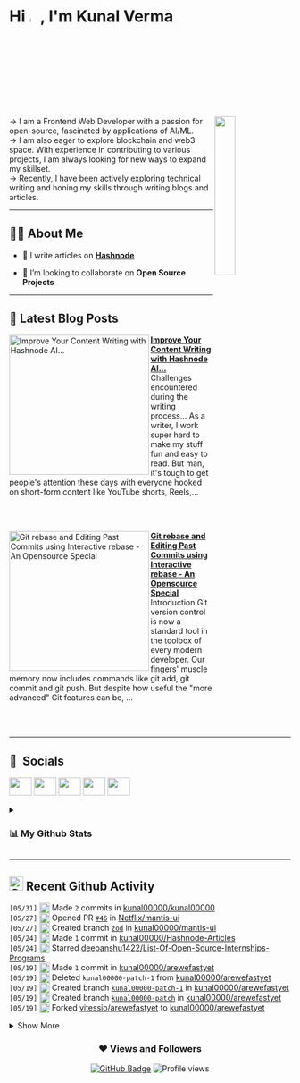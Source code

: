 <h1 align="left"> Hi <img src="https://media.giphy.com/media/hvRJCLFzcasrR4ia7z/giphy.gif" width="4%">, I'm Kunal Verma </h1>

  <img align="right" width="27%" src="https://user-images.githubusercontent.com/92316166/214949771-597329d4-51ac-4afe-af2a-12454d26bc57.png">
-> I am a Frontend Web Developer with a passion for open-source, fascinated by applications of AI/ML. <br/> -> I am also eager to explore blockchain and web3 space. With experience in contributing to various projects, I am always looking for new ways to expand my skillset.<br/> -> Recently, I have been actively exploring technical writing and honing my skills through writing blogs and articles.

----

## 🙋‍♂️ About Me

- 📝 I write articles on **[Hashnode](https://kunalverma2468.hashnode.dev/)**

- 👯 I’m looking to collaborate on **Open Source Projects**


----

## 📒 Latest Blog Posts 
<!-- HASHNODE_BLOG:START -->
<p align="left">
<a href="https://kunalverma2468.hashnode.dev/kunal-ai" title="Improve Your Content Writing with Hashnode AI..."><img src="https://cdn.hashnode.com/res/hashnode/image/upload/v1684284816171/dd68dc2a-68c1-4c71-a96c-7f1ebe8f2caa.jpeg" alt="Improve Your Content Writing with Hashnode AI..." width="250px" align="left" /></a>
<a href="https://kunalverma2468.hashnode.dev/kunal-ai" title="Improve Your Content Writing with Hashnode AI..."><strong>Improve Your Content Writing with Hashnode AI...</strong></a>
<br/> Challenges encountered during the writing process...
As a writer, I work super hard to make my stuff fun and easy to read. But man, it's tough to get people's attention these days with everyone hooked on short-form content like YouTube shorts, Reels,... </p> <br/> <br/>
<p align="left">
<a href="https://kunalverma2468.hashnode.dev/git-rebase-and-editing-past-commits-using-interactive-rebase-an-opensource-special" title="Git rebase and Editing Past Commits using Interactive rebase - An Opensource Special"><img src="https://cdn.hashnode.com/res/hashnode/image/upload/v1680851751515/b90f3376-5cf0-46ea-8f68-bba303714e95.png" alt="Git rebase and Editing Past Commits using Interactive rebase - An Opensource Special" width="250px" align="left" /></a>
<a href="https://kunalverma2468.hashnode.dev/git-rebase-and-editing-past-commits-using-interactive-rebase-an-opensource-special" title="Git rebase and Editing Past Commits using Interactive rebase - An Opensource Special"><strong>Git rebase and Editing Past Commits using Interactive rebase - An Opensource Special</strong></a>
<br/> Introduction
Git version control is now a standard tool in the toolbox of every modern developer. Our fingers' muscle memory now includes commands like git add, git commit and git push. But despite how useful the "more advanced" Git features can be, ... </p> <br/> <br/>
<!-- HASHNODE_BLOG:END -->

----
## 🔗 &nbsp;**Socials**

<p align="left"> 
<a href="https://kunalverma2468.hashnode.dev" target="_blank" rel="noreferrer"><img src="https://raw.githubusercontent.com/danielcranney/readme-generator/main/public/icons/socials/hashnode.svg" width="40" height="32" /></a>
<a href="https://www.linkedin.com/in/kunalverma2468" target="_blank" rel="noreferrer"><img src="https://raw.githubusercontent.com/danielcranney/readme-generator/main/public/icons/socials/linkedin.svg" width="40" height="32" /></a> 
<a href="https://www.twitter.com/KunalVerma2468" target="_blank" rel="noreferrer"><img src="https://raw.githubusercontent.com/danielcranney/readme-generator/main/public/icons/socials/twitter.svg" width="40" height="32" /></a>
<a href="https://www.github.com/kunal00000" target="_blank" rel="noreferrer"><img src="https://raw.githubusercontent.com/danielcranney/readme-generator/main/public/icons/socials/github.svg" width="40" height="32" /></a> 
<a href="http://www.instagram.com/Kunaahl" target="_blank" rel="noreferrer"><img src="https://raw.githubusercontent.com/danielcranney/readme-generator/main/public/icons/socials/instagram.svg" width="40" height="32" /></a>
</p>

<details>
<summary>
  
### 📊 My Github Stats 
 
</summary>  
  
<div align="center">
  <p align="center">
    <img align="center" src="https://github-readme-streak-stats.herokuapp.com/?user=kunal00000&" alt="kunal00000" />
  </p>
  <img align="center" src="https://github-readme-stats.vercel.app/api?username=kunal00000&show_icons=true&locale=en" alt="kunal00000" />  
</details>

----
## <img src="https://user-images.githubusercontent.com/78906777/188445101-0e194c65-f4c6-4a3b-b37d-e7a50ac1cfe2.png" height="25" width="25" alt="Github"/> Recent Github Activity

<!--START_SECTION:activity-->
`[05/31]` <img alt="📝" src="https://github.com/cheesits456/github-activity-readme/raw/master/icons/commit.png" align="top" height="18"> Made `2` commits in [kunal00000/kunal00000](https://github.com/kunal00000/kunal00000)  
`[05/27]` <img alt="✅" src="https://github.com/cheesits456/github-activity-readme/raw/master/icons/pr-open.png" align="top" height="18"> Opened PR [`#46`](https://github.com//Netflix/mantis-ui/pull/46 'feat: artifact zod validation done') in [Netflix/mantis-ui](https://github.com/Netflix/mantis-ui)  
`[05/27]` <img alt="📂" src="https://github.com/cheesits456/github-activity-readme/raw/master/icons/create-branch.png" align="top" height="18"> Created branch [`zod`](https://github.com/kunal00000/mantis-ui/tree/zod) in [kunal00000/mantis-ui](https://github.com/kunal00000/mantis-ui)  
`[05/24]` <img alt="📝" src="https://github.com/cheesits456/github-activity-readme/raw/master/icons/commit.png" align="top" height="18"> Made `1` commit in [kunal00000/Hashnode-Articles](https://github.com/kunal00000/Hashnode-Articles)  
`[05/24]` <img alt="⭐" src="https://github.com/cheesits456/github-activity-readme/raw/master/icons/star.png" align="top" height="18"> Starred [deepanshu1422/List-Of-Open-Source-Internships-Programs](https://github.com/deepanshu1422/List-Of-Open-Source-Internships-Programs)  
`[05/19]` <img alt="📝" src="https://github.com/cheesits456/github-activity-readme/raw/master/icons/commit.png" align="top" height="18"> Made `1` commit in [kunal00000/arewefastyet](https://github.com/kunal00000/arewefastyet)  
`[05/19]` <img alt="❌" src="https://github.com/cheesits456/github-activity-readme/raw/master/icons/delete.png" align="top" height="18"> Deleted `kunal00000-patch-1` from [kunal00000/arewefastyet](https://github.com/kunal00000/arewefastyet)  
`[05/19]` <img alt="📂" src="https://github.com/cheesits456/github-activity-readme/raw/master/icons/create-branch.png" align="top" height="18"> Created branch [`kunal00000-patch-1`](https://github.com/kunal00000/arewefastyet/tree/kunal00000-patch-1) in [kunal00000/arewefastyet](https://github.com/kunal00000/arewefastyet)  
`[05/19]` <img alt="📂" src="https://github.com/cheesits456/github-activity-readme/raw/master/icons/create-branch.png" align="top" height="18"> Created branch [`kunal00000-patch`](https://github.com/kunal00000/arewefastyet/tree/kunal00000-patch) in [kunal00000/arewefastyet](https://github.com/kunal00000/arewefastyet)  
`[05/19]` <img alt="🍴" src="https://github.com/cheesits456/github-activity-readme/raw/master/icons/fork.png" align="top" height="18"> Forked [vitessio/arewefastyet](https://github.com/vitessio/arewefastyet) to [kunal00000/arewefastyet](https://github.com/kunal00000/arewefastyet)  

<details><summary>Show More</summary>

`[05/19]` <img alt="📝" src="https://github.com/cheesits456/github-activity-readme/raw/master/icons/commit.png" align="top" height="18"> Made `2` commits in [kunal00000/mantis-ui](https://github.com/kunal00000/mantis-ui)  
`[05/19]` <img alt="❌" src="https://github.com/cheesits456/github-activity-readme/raw/master/icons/delete.png" align="top" height="18"> Deleted `errorFix` from [kunal00000/mantis-ui](https://github.com/kunal00000/mantis-ui)  
`[05/18]` <img alt="❌" src="https://github.com/cheesits456/github-activity-readme/raw/master/icons/pr-close.png" align="top" height="18"> Closed PR [`#347`](https://github.com//vitessio/arewefastyet/pull/347 'Create Benchmarking.yml') in [vitessio/arewefastyet](https://github.com/vitessio/arewefastyet)  
`[05/18]` <img alt="✅" src="https://github.com/cheesits456/github-activity-readme/raw/master/icons/pr-open.png" align="top" height="18"> Opened PR [`#347`](https://github.com//vitessio/arewefastyet/pull/347 'Create Benchmarking.yml') in [vitessio/arewefastyet](https://github.com/vitessio/arewefastyet)  
`[05/18]` <img alt="📂" src="https://github.com/cheesits456/github-activity-readme/raw/master/icons/create-branch.png" align="top" height="18"> Created branch [`benchmarkPullRequest`](https://github.com/kunal00000/arewefastyet/tree/benchmarkPullRequest) in [kunal00000/arewefastyet](https://github.com/kunal00000/arewefastyet)  
`[05/18]` <img alt="📝" src="https://github.com/cheesits456/github-activity-readme/raw/master/icons/commit.png" align="top" height="18"> Made `1` commit in [kunal00000/Hashnode-Articles](https://github.com/kunal00000/Hashnode-Articles)  
`[05/18]` <img alt="✅" src="https://github.com/cheesits456/github-activity-readme/raw/master/icons/pr-open.png" align="top" height="18"> Opened PR [`#45`](https://github.com//Netflix/mantis-ui/pull/45 'fixed simplification') in [Netflix/mantis-ui](https://github.com/Netflix/mantis-ui)  
`[05/18]` <img alt="📂" src="https://github.com/cheesits456/github-activity-readme/raw/master/icons/create-branch.png" align="top" height="18"> Created branch [`errorFix`](https://github.com/kunal00000/mantis-ui/tree/errorFix) in [kunal00000/mantis-ui](https://github.com/kunal00000/mantis-ui)  
`[05/18]` <img alt="🍴" src="https://github.com/cheesits456/github-activity-readme/raw/master/icons/fork.png" align="top" height="18"> Forked [vitessio/arewefastyet](https://github.com/vitessio/arewefastyet) to [kunal00000/arewefastyet](https://github.com/kunal00000/arewefastyet)  
`[05/17]` <img alt="📝" src="https://github.com/cheesits456/github-activity-readme/raw/master/icons/commit.png" align="top" height="18"> Made `3` commits in [kunal00000/Hashnode-Articles](https://github.com/kunal00000/Hashnode-Articles)  
`[05/10]` <img alt="📝" src="https://github.com/cheesits456/github-activity-readme/raw/master/icons/commit.png" align="top" height="18"> Made `3` commits in [kunal00000/kunal00000](https://github.com/kunal00000/kunal00000)  

</details>
<!--END_SECTION:activity-->
  

<div align="center">

### ❤ Views and Followers
  
<a href="https://github.com/kunal00000?tab=followers"><img src="https://img.shields.io/github/followers/kunal00000?label=Followers&style=social" alt="GitHub Badge"></a>   ![Profile views](https://gpvc.arturio.dev/kunal00000)  
</div>

